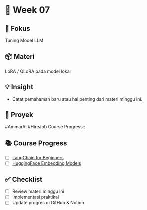 # 📅 Week 07
## 🎯 Fokus
Tuning Model LLM
## 📦 Materi
LoRA / QLoRA pada model lokal
## 💡 Insight
- Catat pemahaman baru atau hal penting dari materi minggu ini.
## 🔧 Proyek
#AmmarAI  #HireJob
Course Progress::
## 📚 Course Progress

- [ ] [LangChain for Beginners](https://learn.deeplearning.ai/langchain)
- [ ] [HuggingFace Embedding Models](https://huggingface.co/spaces/mteb/leaderboard)

## ✅ Checklist
- [ ] Review materi minggu ini
- [ ] Implementasi praktikal
- [ ] Update progres di GitHub & Notion
